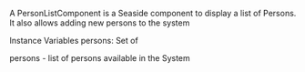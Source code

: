 A PersonListComponent is a Seaside component to display a list of Persons. It also allows adding new persons to the system

Instance Variables
	persons:		Set of <Person>

persons
	- list of persons available in the System
